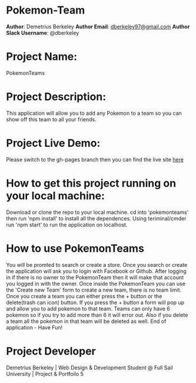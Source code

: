 # Pokemon-Team
**Author**: Demetrius Berkeley
**Author Email**: dberkeley97@gmail.com
**Author Slack Username**: @dberkeley

# Project Name:
PokemonTeams

# Project Description:
This application will allow you to add any Pokemon to a team so you can show off this team to all your friends.

# Project Live Demo:
Please switch to the gh-pages branch then you can find the live site [here](https://Demetrius-B.github.io/Pokemon-Teams/)

# How to get this project running on your local machine:
Download or clone the repo to your local machine. cd into 'pokemonteams' then run 'npm install' to install all the dependences.
Using teriminal/cmder run 'npm start' to run the application on localhost.

# How to use PokemonTeams
You will be promted to search or create a store. Once you search or create the application will ask you to login with Facebook or Github.
After logging in if there is no owner to the PokemonTeam then it will make that account you logged in with the owner.
Once inside the PokemonTeam you can use the 'Create new Team' form to create a new team, there is no team limit. 
Once you create a team you can either press the + button or the delete(trash can icon) button. If you press the + button a form will pop up and allow you to add pokemon to that team.
Teams can only have 6 pokemon so if you try to add more than 6 it will error out. Also if you delete a team all the pokemon in that team will be deleted as well.
End of application - Have Fun!

# Project Developer
Demetrius Berkeley | Web Design & Development Student @ Full Sail University | Project & Portfoilo 5
